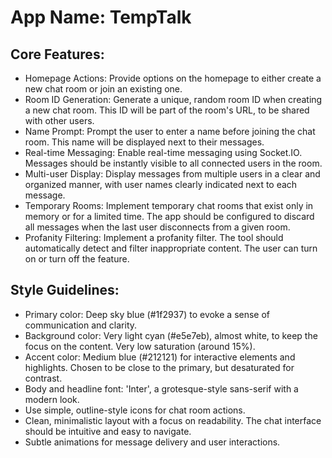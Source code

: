 # **App Name**: TempTalk

## Core Features:

- Homepage Actions: Provide options on the homepage to either create a new chat room or join an existing one.
- Room ID Generation: Generate a unique, random room ID when creating a new chat room. This ID will be part of the room's URL, to be shared with other users.
- Name Prompt: Prompt the user to enter a name before joining the chat room. This name will be displayed next to their messages.
- Real-time Messaging: Enable real-time messaging using Socket.IO. Messages should be instantly visible to all connected users in the room.
- Multi-user Display: Display messages from multiple users in a clear and organized manner, with user names clearly indicated next to each message.
- Temporary Rooms: Implement temporary chat rooms that exist only in memory or for a limited time. The app should be configured to discard all messages when the last user disconnects from a given room.
- Profanity Filtering: Implement a profanity filter. The tool should automatically detect and filter inappropriate content. The user can turn on or turn off the feature.

## Style Guidelines:

- Primary color: Deep sky blue (#1f2937) to evoke a sense of communication and clarity.
- Background color: Very light cyan (#e5e7eb), almost white, to keep the focus on the content. Very low saturation (around 15%).
- Accent color: Medium blue (#212121) for interactive elements and highlights. Chosen to be close to the primary, but desaturated for contrast.
- Body and headline font: 'Inter', a grotesque-style sans-serif with a modern look.
- Use simple, outline-style icons for chat room actions.
- Clean, minimalistic layout with a focus on readability. The chat interface should be intuitive and easy to navigate.
- Subtle animations for message delivery and user interactions.